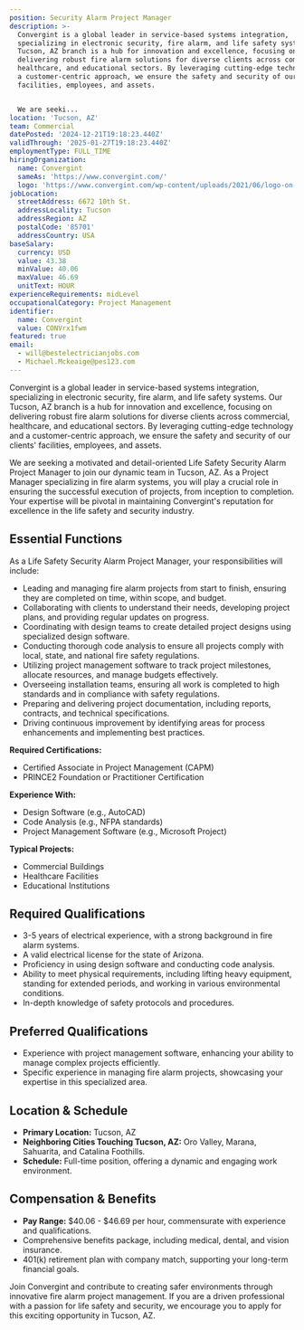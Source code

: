 ```yaml
---
position: Security Alarm Project Manager
description: >-
  Convergint is a global leader in service-based systems integration,
  specializing in electronic security, fire alarm, and life safety systems. Our
  Tucson, AZ branch is a hub for innovation and excellence, focusing on
  delivering robust fire alarm solutions for diverse clients across commercial,
  healthcare, and educational sectors. By leveraging cutting-edge technology and
  a customer-centric approach, we ensure the safety and security of our clients'
  facilities, employees, and assets.


  We are seeki...
location: 'Tucson, AZ'
team: Commercial
datePosted: '2024-12-21T19:18:23.440Z'
validThrough: '2025-01-27T19:18:23.440Z'
employmentType: FULL_TIME
hiringOrganization:
  name: Convergint
  sameAs: 'https://www.convergint.com/'
  logo: 'https://www.convergint.com/wp-content/uploads/2021/06/logo-on-dark-blue.png'
jobLocation:
  streetAddress: 6672 10th St.
  addressLocality: Tucson
  addressRegion: AZ
  postalCode: '85701'
  addressCountry: USA
baseSalary:
  currency: USD
  value: 43.38
  minValue: 40.06
  maxValue: 46.69
  unitText: HOUR
experienceRequirements: midLevel
occupationalCategory: Project Management
identifier:
  name: Convergint
  value: CONVrx1fwm
featured: true
email:
  - will@bestelectricianjobs.com
  - Michael.Mckeaige@pes123.com
---
```




Convergint is a global leader in service-based systems integration, specializing in electronic security, fire alarm, and life safety systems. Our Tucson, AZ branch is a hub for innovation and excellence, focusing on delivering robust fire alarm solutions for diverse clients across commercial, healthcare, and educational sectors. By leveraging cutting-edge technology and a customer-centric approach, we ensure the safety and security of our clients' facilities, employees, and assets.

We are seeking a motivated and detail-oriented Life Safety Security Alarm Project Manager to join our dynamic team in Tucson, AZ. As a Project Manager specializing in fire alarm systems, you will play a crucial role in ensuring the successful execution of projects, from inception to completion. Your expertise will be pivotal in maintaining Convergint's reputation for excellence in the life safety and security industry.

## Essential Functions

As a Life Safety Security Alarm Project Manager, your responsibilities will include:

- Leading and managing fire alarm projects from start to finish, ensuring they are completed on time, within scope, and budget.
- Collaborating with clients to understand their needs, developing project plans, and providing regular updates on progress.
- Coordinating with design teams to create detailed project designs using specialized design software.
- Conducting thorough code analysis to ensure all projects comply with local, state, and national fire safety regulations.
- Utilizing project management software to track project milestones, allocate resources, and manage budgets effectively.
- Overseeing installation teams, ensuring all work is completed to high standards and in compliance with safety regulations.
- Preparing and delivering project documentation, including reports, contracts, and technical specifications.
- Driving continuous improvement by identifying areas for process enhancements and implementing best practices.

**Required Certifications:**

- Certified Associate in Project Management (CAPM)
- PRINCE2 Foundation or Practitioner Certification

**Experience With:**

- Design Software (e.g., AutoCAD)
- Code Analysis (e.g., NFPA standards)
- Project Management Software (e.g., Microsoft Project)

**Typical Projects:**

- Commercial Buildings
- Healthcare Facilities
- Educational Institutions

## Required Qualifications

- 3-5 years of electrical experience, with a strong background in fire alarm systems.
- A valid electrical license for the state of Arizona.
- Proficiency in using design software and conducting code analysis.
- Ability to meet physical requirements, including lifting heavy equipment, standing for extended periods, and working in various environmental conditions.
- In-depth knowledge of safety protocols and procedures.

## Preferred Qualifications

- Experience with project management software, enhancing your ability to manage complex projects efficiently.
- Specific experience in managing fire alarm projects, showcasing your expertise in this specialized area.

## Location & Schedule

- **Primary Location:** Tucson, AZ
- **Neighboring Cities Touching Tucson, AZ:** Oro Valley, Marana, Sahuarita, and Catalina Foothills.
- **Schedule:** Full-time position, offering a dynamic and engaging work environment.

## Compensation & Benefits

- **Pay Range:** $40.06 - $46.69 per hour, commensurate with experience and qualifications.
- Comprehensive benefits package, including medical, dental, and vision insurance.
- 401(k) retirement plan with company match, supporting your long-term financial goals.

Join Convergint and contribute to creating safer environments through innovative fire alarm project management. If you are a driven professional with a passion for life safety and security, we encourage you to apply for this exciting opportunity in Tucson, AZ.
